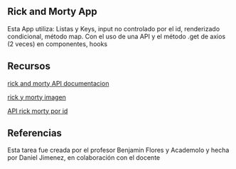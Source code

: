 ## Rick and Morty App
Esta App utiliza:
Listas y Keys, input no controlado por el id, renderizado condicional, método map. Con el uso de una API y el método .get de axios (2 veces) en componentes, hooks

## Recursos
[rick and morty API documentacion](https://rickandmortyapi.com/documentation/)

[rick y morty imagen](https://poptv.orange.es/wp-content/uploads/sites/3/2018/03/Rick-and-Morty-3p-1600x900.jpg)

[API rick morty por id](https://rickandmortyapi.com/api/location)

## Referencias
Esta tarea fue creada por el profesor Benjamin Flores y Academolo y hecha por Daniel Jimenez, en colaboración con el docente
